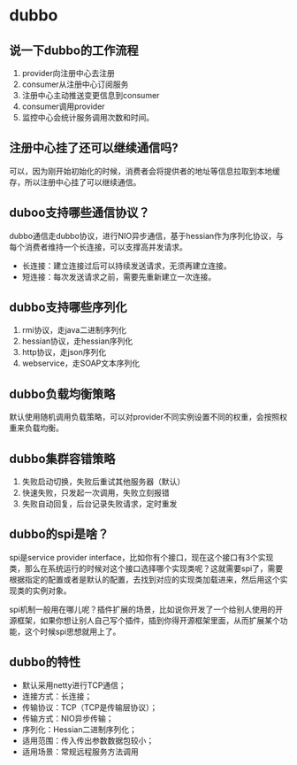# dubbo

## 说一下dubbo的工作流程
1. provider向注册中心去注册
2. consumer从注册中心订阅服务
3. 注册中心主动推送变更信息到consumer
4. consumer调用provider
5. 监控中心会统计服务调用次数和时间。

## 注册中心挂了还可以继续通信吗?
可以，因为刚开始初始化的时候，消费者会将提供者的地址等信息拉取到本地缓存，所以注册中心挂了可以继续通信。

## duboo支持哪些通信协议？
dubbo通信走dubbo协议，进行NIO异步通信，基于hessian作为序列化协议，与每个消费者维持一个长连接，可以支撑高并发请求。

- 长连接：建立连接过后可以持续发送请求，无须再建立连接。
- 短连接：每次发送请求之前，需要先重新建立一次连接。

## dubbo支持哪些序列化
1. rmi协议，走java二进制序列化
2. hessian协议，走hessian序列化
3. http协议，走json序列化
4. webservice，走SOAP文本序列化

## dubbo负载均衡策略
默认使用随机调用负载策略，可以对provider不同实例设置不同的权重，会按照权重来负载均衡。

## dubbo集群容错策略
1. 失败启动切换，失败后重试其他服务器（默认）
2. 快速失败，只发起一次调用，失败立刻报错
3. 失败自动回复，后台记录失败请求，定时重发

## dubbo的spi是啥？
spi是service provider interface，比如你有个接口，现在这个接口有3个实现类，那么在系统运行的时候对这个接口选择哪个实现类呢？这就需要spi了，需要根据指定的配置或者是默认的配置，去找到对应的实现类加载进来，然后用这个实现类的实例对象。

spi机制一般用在哪儿呢？插件扩展的场景，比如说你开发了一个给别人使用的开源框架，如果你想让别人自己写个插件，插到你得开源框架里面，从而扩展某个功能，这个时候spi思想就用上了。

## dubbo的特性
- 默认采用netty进行TCP通信；
- 连接方式：长连接；
- 传输协议：TCP（TCP是传输层协议）；
- 传输方式：NIO异步传输；
- 序列化：Hessian二进制序列化；
- 适用范围：传入传出参数数据包较小；
- 适用场景：常规远程服务方法调用